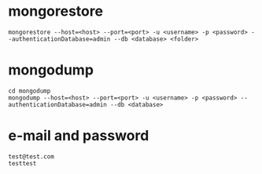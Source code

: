 
# mongorestore

```
mongorestore --host=<host> --port=<port> -u <username> -p <password> --authenticationDatabase=admin --db <database> <folder>
```

# mongodump

```
cd mongodump
mongodump --host=<host> --port=<port> -u <username> -p <password> --authenticationDatabase=admin --db <database>
```

# e-mail and password

```
test@test.com
testtest
```
